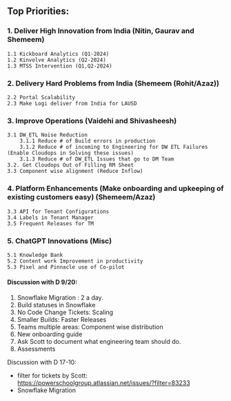 ## Top Priorities: 
### 1. Deliver High Innovation from India (Nitin, Gaurav and Shemeem) 
    1.1 Kickboard Analytics (Q1-2024)  
    1.2 Kinvolve Analytics (Q2-2024) 
    1.3 MTSS Intervention (Q1,Q2-2024) 
    
### 2. Delivery Hard Problems from India (Shemeem (Rohit/Azaz)) 
    2.2 Portal Scalability 
    2.3 Make Logi deliver from India for LAUSD 

### 3. Improve Operations (Vaidehi and Shivasheesh) 
    3.1 DW_ETL Noise Reduction
        3.1.1 Reduce # of Build errors in production 
        3.1.2 Reduce # of incoming to Engineering for DW ETL Failures (Enable Cloudops in Solving these issues) 
        3.1.3 Reduce # of DW_ETL Issues that go to DM Team 
    3.2. Get Cloudops Out of Filling RM Sheet
    3.3 Component wise alignment (Reduce Inflow) 

### 4. Platform Enhancements (Make onboarding and upkeeping of existing customers easy) (Shemeem/Azaz) 
    3.3 API for Tenant Configurations 
    3.4 Labels in Tenant Manager 
    3.5 Frequent Releases for TM 

### 5. ChatGPT Innovations (Misc) 
    5.1 Knowledge Bank 
    5.2 Content work Improvement in productivity 
    5.3 Pixel and Pinnacle use of Co-pilot 
    
#### Discussion with D 9/20:
1. Snowflake Migration : 2 a day. 
2. Build statuses in Snowflake 
3. No Code Change Tickets: Scaling 
4. Smaller Builds: Faster Releases 
5. Teams multiple areas: Component wise distribution 
6. New onboarding guide 
7. Ask Scott to document what engineering team should do.
8. Assessments 

Discussion with D 17-10:
- filter for tickets by Scott: https://powerschoolgroup.atlassian.net/issues/?filter=83233
- Snowflake Migration
